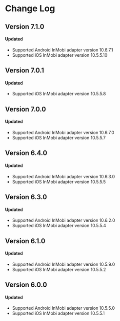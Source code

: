 # Change Log

## Version 7.1.0

#### Updated

* Supported Android InMobi adapter version 10.6.7.1
* Supported iOS InMobi adapter version 10.5.5.10

## Version 7.0.1

#### Updated

* Supported iOS InMobi adapter version 10.5.5.8

## Version 7.0.0

#### Updated

* Supported Android InMobi adapter version 10.6.7.0
* Supported iOS InMobi adapter version 10.5.5.7

## Version 6.4.0

#### Updated

* Supported Android InMobi adapter version 10.6.3.0
* Supported iOS InMobi adapter version 10.5.5.5

## Version 6.3.0

#### Updated

* Supported Android InMobi adapter version 10.6.2.0
* Supported iOS InMobi adapter version 10.5.5.4

## Version 6.1.0

#### Updated

* Supported Android InMobi adapter version 10.5.9.0
* Supported iOS InMobi adapter version 10.5.5.2

## Version 6.0.0

#### Updated

* Supported Android InMobi adapter version 10.5.5.0
* Supported iOS InMobi adapter version 10.5.5.1
